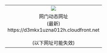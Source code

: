 ﻿<table>
  <tr></tr>
  <tr><td colspan=2 align=center><img src="https://d3mkx1uzna012h.cloudfront.net/Up/oGate.jpg" /></td></tr>
  <tr><td colspan=2 align=center>网门动态网址<br/>(最新)
<br>https://d3mkx1uzna012h.cloudfront.net
<br/><br/>(以下网址可能失效)
    </td>
  </tr>
</table>

